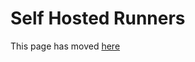 # Self Hosted Runners

<script type="text/javascript">
    window.location.replace("https://docs.fortytwo.io/marketplace-offerings/self-hosted-runners/");
</script>

This page has moved [here](https://docs.fortytwo.io/marketplace-offerings/self-hosted-runners/)